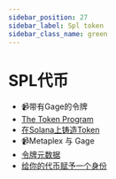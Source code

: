 ```yaml
---
sidebar_position: 27
sidebar_label: Spl token
sidebar_class_name: green
---
```


# SPL代币

- 📹带有Gage的令牌
- [The Token Program](./the-token-program/README.md)
- [在Solana上铸造Token](./mint-token-on-solana/README.md)
- 📹Metaplex 与 Gage
- [令牌元数据](./token-metadata/README.md)
- [给你的代币赋予一个身份](./give-your-token-an-identity/README.md)
